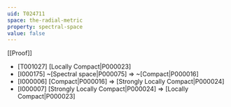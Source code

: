 ```yaml
---
uid: T024711
space: the-radial-metric
property: spectral-space
value: false
---
```

[[Proof]]

* [T001027] [Locally Compact|P000023]
* [I000175] ~[Spectral space|P000075] => ~[Compact|P000016]
* [I000006] [Compact|P000016] => [Strongly Locally Compact|P000024]
* [I000007] [Strongly Locally Compact|P000024] => [Locally Compact|P000023]

